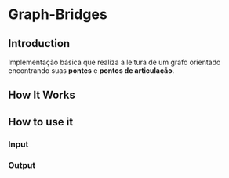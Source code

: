 # Graph-Bridges

## Introduction

Implementação básica que realiza a leitura de um grafo orientado encontrando suas <b>pontes</b> e <b>pontos de articulação</b>.

## How It Works

## How to use it

### Input

### Output
